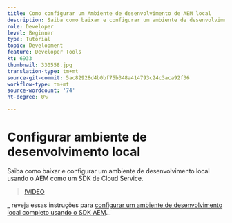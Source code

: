 ```yaml
---
title: Como configurar um Ambiente de desenvolvimento de AEM local
description: Saiba como baixar e configurar um ambiente de desenvolvimento local usando o AEM como um SDK de Cloud Service.
role: Developer
level: Beginner
type: Tutorial
topic: Development
feature: Developer Tools
kt: 6933
thumbnail: 330558.jpg
translation-type: tm+mt
source-git-commit: 5ac82928d4b0bf75b348a414793c24c3aca92f36
workflow-type: tm+mt
source-wordcount: '74'
ht-degree: 0%

---
```



# Configurar ambiente de desenvolvimento local

Saiba como baixar e configurar um ambiente de desenvolvimento local usando o AEM como um SDK de Cloud Service.

>[!VIDEO](https://video.tv.adobe.com/v/330558/?quality=12&learn=on)

_ reveja essas instruções para [configurar um ambiente de desenvolvimento local completo usando o SDK AEM](https://experienceleague.adobe.com/docs/experience-manager-learn/cloud-service/local-development-environment-set-up/overview.html)._
